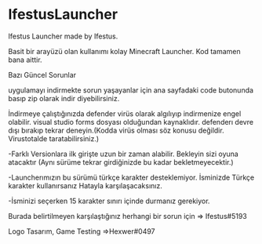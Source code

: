# IfestusLauncher
Ifestus Launcher made by Ifestus.

Basit bir arayüzü olan kullanımı kolay Minecraft Launcher.
Kod tamamen bana aittir.


Bazı Güncel Sorunlar

uygulamayı indirmekte sorun yaşayanlar için ana sayfadaki code butonunda basıp zip olarak indir diyebilirsiniz.

İndirmeye çalıştığınızda defender virüs olarak algılıyıp indirmenize engel olabilir. visual studio forms dosyası olduğundan kaynaklıdır.
defenderı devre dışı bırakıp tekrar deneyin.(Kodda virüs olması söz konusu değildir. Virustotalde taratabilirsiniz.)

-Farklı Versionlara ilk girişte uzun bir zaman alabilir. Bekleyin sizi oyuna atacaktır
(Aynı sürüme tekrar girdiğinizde bu kadar bekletmeyecektir.)

-Launcherımızın bu sürümü türkçe karakter desteklemiyor.
İsminizde Türkçe karakter kullanırsanız Hatayla karşılaşacaksınız.

-İsminizi seçerken 15 karakter sınırı içinde durmanız gerekiyor.

Burada belirtilmeyen karşılaştığınız herhangi bir sorun için => Ifestus#5193

Logo Tasarım, Game Testing =>Hexwer#0497
